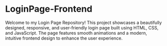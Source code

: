 # LoginPage-Frontend
Welcome to my Login Page Repository! This project showcases a beautifully designed, responsive, and user-friendly login page built using HTML, CSS, and JavaScript. The page features smooth animations and a modern, intuitive frontend design to enhance the user experience. 
